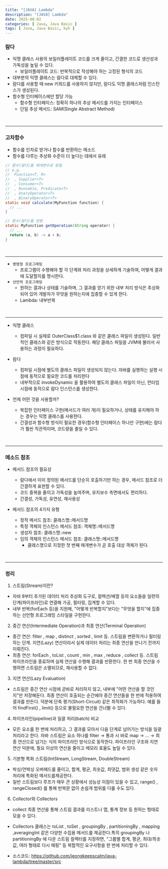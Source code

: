 ```yaml
---
title: "[JAVA] Lambda"
description: "[JAVA] Lambda"
date: 2025-08-02
categories: [ Java, Java Basic ]
tags: [ Java, Java Basic, kyh ]
---
```


### 람다

- 익명 클래스 사용의 보일러플레이트 코드를 크게 줄이고, 간결한 코드로 생산성과 가독성을 높일 수 있다.
	- 보일러플레이트 코드: 반복적으로 작성해야 하는 고정된 형식의 코드
- 대부분의 익명 클래스는 람다로 대체할 수 있다.
- 람다를 사용할 때 new 키워드를 사용하지 않지만, 람다도 익명 클래스처럼 인스턴스가 생성된다.
- 함수형 인터페이스에만 할당 가능
	- 함수형 인터페이스: 정확히 하나의 추상 메서드를 가지는 인터페이스
	- 단일 추상 메서드: SAM(Single Abstract Method)

<br>
<hr>

### 고차함수

- 함수를 인자로 받거나 함수를 반환하는 메소드
- 함수를 다루는 추상화 수준이 더 높다는 데에서 유래

```java
// 함수(람다)를 매개변수로 받음
// e.g. 
//  Function<T, R>
//  , Supplier<T>
//  , Consumer<T>
//  , Runnable, Predicate<T>
//  , UnaryOperator<T>
//  , BinaryOperator<T>
static void calculate(MyFunction function) {
  // ...
}

// 함수(람다)를 반환
static MyFunction getOperation(String operator) {
  // ...
  return (a, b) -> a + b;
}
```

<br>
<hr>

- `명령형 프로그래밍`
  - 프로그램이 수행해야 할 각 단계와 처리 과정을 상세하게 기술하여, 어떻게 결과에 도달할지를 명시한다.
- `선언적 프로그래밍` 
  - 원하는 결과나 상태를 기술하며, 그 결과를 얻기 위한 내부 처리 방식은 추상화되어 있어 개발자가 무엇을 원하는지에 집중할 수 있게 한다.
  - Lambda: 내부반복

<br>
<hr>

- 익명 클래스
  - 컴파일 시 실제로 OuterClass$1.class 와 같은 클래스 파일이 생성된다. 일반적인 클래스와 같은 방식으로 작동한다. 해당 클래스 파일을 JVM에 불러서 사용하는 과정이 필요하다.
- 람다
  - 컴파일 시점에 별도의 클래스 파일이 생성되지 않는다. 자바를 실행하는 실행 시점에 동적으로 필요한 코드를 처리한다
  - 내부적으로 invokeDynamic 을 활용하여 별도의 클래스 파일이 아닌, 런타임 시점에 동적으로 람다 인스턴스를 생성한다.

- 언제 어떤 것을 사용할까?
  - 복잡한 인터페이스 구현(메서드가 여러 개)이 필요하거나, 상태를 유지해야 하는 경우는 익명 클래스를 사용한다.
  - 간결성과 함수형 방식이 필요한 경우(함수형 인터페이스 하나만 구현)에는 람다가 훨씬 직관적이며, 코드량을 줄일 수 있다.

<br>
<hr>

### 메소드 참조

- 메서드 참조의 필요성
  - 람다에서 이미 정의된 메서드를 단순히 호출하기만 하는 경우, 메서드 참조로 더 간결하게 표현할 수 있다.
  - 코드 중복을 줄이고 가독성을 높여주며, 유지보수 측면에서도 편리하다.
  - 간결성, 가독성, 유연성, 재사용성

- 메서드 참조의 4가지 유형
  - 정적 메서드 참조: 클래스명::메서드명
  - 특정 객체의 인스턴스 메서드 참조: 객체명::메서드명
  - 생성자 참조: 클래스명::new
  - 임의 객체의 인스턴스 메서드 참조: 클래스명::메서드명
    - 클래스명으로 지정한 첫 번째 매개변수가 곧 호출 대상 객체가 된다.

<br>
<hr>

### 정리

1. 스트림(Stream)이란?
  - 자바 8부터 추가된 데이터 처리 추상화 도구로, 컬렉션/배열 등의 요소들을 일련의 단계(파이프라인)로 연결해 가공, 필터링, 집계할 수 있다. 
  - 내부 반복(forEach 등)을 지원해, "어떻게 반복할지"보다는 "무엇을 할지"에 집중하는 선언형 프로그래밍 스타일을 구현한다.
2. 중간 연산(Intermediate Operation)과 최종 연산(Terminal Operation)
  - 중간 연산: filter , map , distinct , sorted , limit 등. 스트림을 변환하거나 필터링하는 단계. 지연(Lazy) 연산이라서 실제 데이터 처리는 최종 연산을 만나기 전까지 미뤄진다.
  - 최종 연산: forEach , toList , count , min , max , reduce , collect 등. 스트림 파이프라인을 종료하며 실제 연산을 수행해 결과를 반환한다. 한 번 최종 연산을 수행하면 스트림은 소멸되므로, 재사용할 수 없다.
3. 지연 연산(Lazy Evaluation)
  - 스트림은 중간 연산 시점에 곧바로 처리하지 않고, 내부에 "어떤 연산을 할 것인지"만 저장해둔다. 최종 연산이 호출되는 순간에야 중간 연산들을 한 번에 적용하여 결과를 만든다. 덕분에 단축 평가(Short-Circuit) 같은 최적화가 가능하다. 예를 들어 findFirst() , limit() 등으로 불필요한 연산을 건너뛸 수 있다.
4. 파이프라인(pipeline)과 일괄 처리(batch) 비교
  - 모든 요소를 한 번에 처리하고, 그 결과를 모아서 다음 단계로 넘어가는 방식을 일괄 처리라고 한다. 자바 스트림은 요소 하나를 filter → 통과 시 바로 map → … → 최종 연산으로 넘기는 식의 파이프라인 방식으로 동작한다. 파이프라인 구조와 지연 연산 덕분에, 필요 이상의 연산을 줄이고 메모리 효율도 높일 수 있다.
5. 기본형 특화 스트림(IntStream, LongStream, DoubleStream)
  - 박싱/언박싱 오버헤드를 줄이고, 합계, 평균, 최솟값, 최댓값, 범위 생성 같은 숫자 처리에 특화된 메서드를제공한다.
  - 일반 스트림보다 루프가 매우 큰 상황에서 성능상 이점이 있을 수 있고, range() , rangeClosed() 를 통해 반복문 없이 손쉽게 범위를 다룰 수도 있다.
6. Collector와 Collectors
  - collect 최종 연산을 통해 스트림 결과를 리스트나 맵, 통계 정보 등 원하는 형태로 모을 수 있다. 
  - Collectors 클래스는 toList , toSet , groupingBy , partitioningBy , mapping ,averagingInt 같은 다양한 수집용 메서드를 제공한다.특히 groupingBy 나 partitioningBy 에 다운 스트림 컬렉터를 지정하면, "그룹별 합계, 평균, 최대/최솟값, 여러 형태로 다시 매핑" 등 복합적인 요구사항을 한 번에 처리할 수 있다.


- 소스코드: <https://github.com/jeongkeepscalm/java-lambda/tree/master/src> 